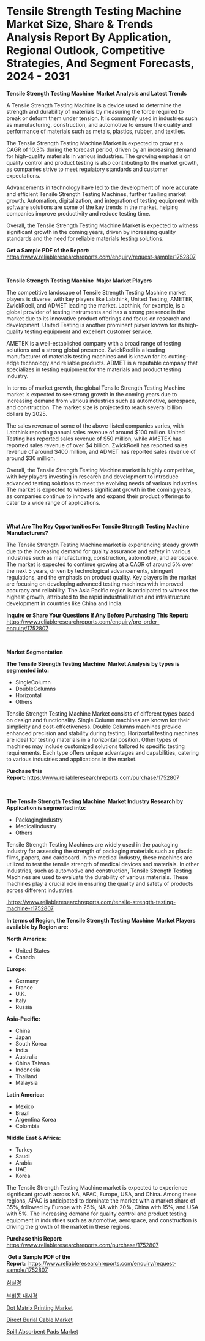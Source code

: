 <p><h1>Tensile Strength Testing Machine  Market Size, Share & Trends Analysis Report By Application, Regional Outlook, Competitive Strategies, And Segment Forecasts, 2024 - 2031</h1></p><p><strong>Tensile Strength Testing Machine  Market Analysis and Latest Trends</strong></p>
<p><p>A Tensile Strength Testing Machine is a device used to determine the strength and durability of materials by measuring the force required to break or deform them under tension. It is commonly used in industries such as manufacturing, construction, and automotive to ensure the quality and performance of materials such as metals, plastics, rubber, and textiles.</p><p>The Tensile Strength Testing Machine Market is expected to grow at a CAGR of 10.3% during the forecast period, driven by an increasing demand for high-quality materials in various industries. The growing emphasis on quality control and product testing is also contributing to the market growth, as companies strive to meet regulatory standards and customer expectations.</p><p>Advancements in technology have led to the development of more accurate and efficient Tensile Strength Testing Machines, further fuelling market growth. Automation, digitalization, and integration of testing equipment with software solutions are some of the key trends in the market, helping companies improve productivity and reduce testing time.</p><p>Overall, the Tensile Strength Testing Machine Market is expected to witness significant growth in the coming years, driven by increasing quality standards and the need for reliable materials testing solutions.</p></p>
<p><strong>Get a Sample PDF of the Report:&nbsp;</strong> <a href="https://www.reliableresearchreports.com/enquiry/request-sample/1752807">https://www.reliableresearchreports.com/enquiry/request-sample/1752807</a></p>
<p>&nbsp;</p>
<p><strong>Tensile Strength Testing Machine  Major Market Players</strong></p>
<p><p>The competitive landscape of Tensile Strength Testing Machine market players is diverse, with key players like Labthink, United Testing, AMETEK, ZwickRoell, and ADMET leading the market. Labthink, for example, is a global provider of testing instruments and has a strong presence in the market due to its innovative product offerings and focus on research and development. United Testing is another prominent player known for its high-quality testing equipment and excellent customer service.</p><p>AMETEK is a well-established company with a broad range of testing solutions and a strong global presence. ZwickRoell is a leading manufacturer of materials testing machines and is known for its cutting-edge technology and reliable products. ADMET is a reputable company that specializes in testing equipment for the materials and product testing industry.</p><p>In terms of market growth, the global Tensile Strength Testing Machine market is expected to see strong growth in the coming years due to increasing demand from various industries such as automotive, aerospace, and construction. The market size is projected to reach several billion dollars by 2025.</p><p>The sales revenue of some of the above-listed companies varies, with Labthink reporting annual sales revenue of around $100 million. United Testing has reported sales revenue of $50 million, while AMETEK has reported sales revenue of over $4 billion. ZwickRoell has reported sales revenue of around $400 million, and ADMET has reported sales revenue of around $30 million.</p><p>Overall, the Tensile Strength Testing Machine market is highly competitive, with key players investing in research and development to introduce advanced testing solutions to meet the evolving needs of various industries. The market is expected to witness significant growth in the coming years, as companies continue to innovate and expand their product offerings to cater to a wide range of applications.</p></p>
<p>&nbsp;</p>
<p><strong>What Are The Key Opportunities For Tensile Strength Testing Machine  Manufacturers?</strong></p>
<p><p>The Tensile Strength Testing Machine market is experiencing steady growth due to the increasing demand for quality assurance and safety in various industries such as manufacturing, construction, automotive, and aerospace. The market is expected to continue growing at a CAGR of around 5% over the next 5 years, driven by technological advancements, stringent regulations, and the emphasis on product quality. Key players in the market are focusing on developing advanced testing machines with improved accuracy and reliability. The Asia Pacific region is anticipated to witness the highest growth, attributed to the rapid industrialization and infrastructure development in countries like China and India.</p></p>
<p><strong>Inquire or Share Your Questions If Any Before Purchasing This Report:</strong> <a href="https://www.reliableresearchreports.com/enquiry/pre-order-enquiry/1752807">https://www.reliableresearchreports.com/enquiry/pre-order-enquiry/1752807</a></p>
<p>&nbsp;</p>
<p><strong>Market Segmentation</strong></p>
<p><strong>The Tensile Strength Testing Machine  Market Analysis by types is segmented into:</strong></p>
<p><ul><li>SingleColumn</li><li>DoubleColumns</li><li>Horizontal</li><li>Others</li></ul></p>
<p><p>Tensile Strength Testing Machine Market consists of different types based on design and functionality. Single Column machines are known for their simplicity and cost-effectiveness. Double Columns machines provide enhanced precision and stability during testing. Horizontal testing machines are ideal for testing materials in a horizontal position. Other types of machines may include customized solutions tailored to specific testing requirements. Each type offers unique advantages and capabilities, catering to various industries and applications in the market.</p></p>
<p><strong>Purchase this Report:&nbsp;</strong><a href="https://www.reliableresearchreports.com/purchase/1752807">https://www.reliableresearchreports.com/purchase/1752807</a></p>
<p>&nbsp;</p>
<p><strong>The Tensile Strength Testing Machine  Market Industry Research by Application is segmented into:</strong></p>
<p><ul><li>PackagingIndustry</li><li>MedicalIndustry</li><li>Others</li></ul></p>
<p><p>Tensile Strength Testing Machines are widely used in the packaging industry for assessing the strength of packaging materials such as plastic films, papers, and cardboard. In the medical industry, these machines are utilized to test the tensile strength of medical devices and materials. In other industries, such as automotive and construction, Tensile Strength Testing Machines are used to evaluate the durability of various materials. These machines play a crucial role in ensuring the quality and safety of products across different industries.</p></p>
<p><a href="https://www.reliableresearchreports.com/tensile-strength-testing-machine-r1752807">&nbsp;https://www.reliableresearchreports.com/tensile-strength-testing-machine-r1752807</a></p>
<p><strong>In terms of Region, the Tensile Strength Testing Machine  Market Players available by Region are:</strong></p>
<p>
    <p> <strong> North America: </strong>
        <ul>
            <li>United States</li>
            <li>Canada</li>
        </ul>
        </p> 
    <p> <strong> Europe: </strong>
        <ul>
            <li>Germany</li>
            <li>France</li>
            <li>U.K.</li>
            <li>Italy</li>
            <li>Russia</li>
        </ul>
        </p> 
    <p> <strong> Asia-Pacific: </strong>
        <ul>
            <li>China</li>
            <li>Japan</li>
            <li>South Korea</li>
            <li>India</li>
            <li>Australia</li>
            <li>China Taiwan</li>
            <li>Indonesia</li>
            <li>Thailand</li>
            <li>Malaysia</li>
        </ul>
        </p> 
    <p> <strong> Latin America: </strong>
        <ul>
            <li>Mexico</li>
            <li>Brazil</li>
            <li>Argentina Korea</li>
            <li>Colombia</li>
        </ul>
        </p> 
    <p> <strong> Middle East & Africa: </strong>
        <ul>
            <li>Turkey</li>
            <li>Saudi</li>
            <li>Arabia</li>
            <li>UAE</li>
            <li>Korea</li>
        </ul>
    </p>
    </p>
<p><p>The Tensile Strength Testing Machine market is expected to experience significant growth across NA, APAC, Europe, USA, and China. Among these regions, APAC is anticipated to dominate the market with a market share of 35%, followed by Europe with 25%, NA with 20%, China with 15%, and USA with 5%. The increasing demand for quality control and product testing equipment in industries such as automotive, aerospace, and construction is driving the growth of the market in these regions.</p></p>
<p><strong>Purchase this Report: </strong><a href="https://www.reliableresearchreports.com/purchase/1752807">https://www.reliableresearchreports.com/purchase/1752807</a></p>
<p>&nbsp;<strong>Get a Sample PDF of the Report:&nbsp;&nbsp;</strong><a href="https://www.reliableresearchreports.com/enquiry/request-sample/1752807">https://www.reliableresearchreports.com/enquiry/request-sample/1752807</a></p>
<p><strong></strong></p>
<p><p><a href="https://github.com/Elenrrera7685/Market-Research-Report-List-1/blob/main/265706432419.md">심실경</a></p><p><a href="https://github.com/vsn7qpua81q/Market-Research-Report-List-1/blob/main/644243532418.md">부비동 내시경</a></p><p><a href="https://github.com/lylyparadise/Market-Research-Report-List-3/blob/main/dot-matrix-printing-market.md">Dot Matrix Printing Market</a></p><p><a href="https://issuu.com/reportprime-2/docs/direct-burial-cable-market-size-2030.pptx">Direct Burial Cable Market</a></p><p><a href="https://issuu.com/reportprime-2/docs/spill-absorbent-pads-market-size-2030.pptx">Spill Absorbent Pads Market</a></p></p>
